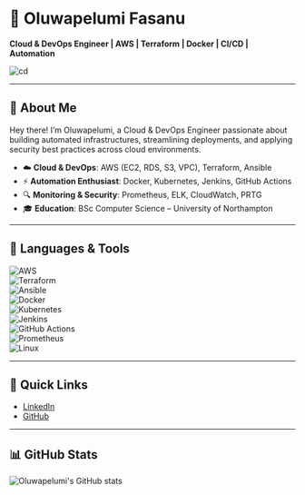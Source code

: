 # 🚀 Oluwapelumi Fasanu  

**Cloud & DevOps Engineer | AWS | Terraform | Docker | CI/CD | Automation**


![cd](https://github.com/user-attachments/assets/99740ba1-41f6-463e-8861-0c0c862c4e1a)




---

## 👋 About Me  
Hey there! I’m Oluwapelumi, a Cloud & DevOps Engineer passionate about building automated infrastructures, streamlining deployments, and applying security best practices across cloud environments.  

- ☁️ **Cloud & DevOps**: AWS (EC2, RDS, S3, VPC), Terraform, Ansible  
- ⚡ **Automation Enthusiast**: Docker, Kubernetes, Jenkins, GitHub Actions  
- 🔍 **Monitoring & Security**: Prometheus, ELK, CloudWatch, PRTG  
- 🎓 **Education**: BSc Computer Science – University of Northampton  

---

## 🔧 Languages & Tools  
![AWS](https://img.shields.io/badge/AWS-orange?logo=amazon-aws&logoColor=white)  
![Terraform](https://img.shields.io/badge/Terraform-623CE4?logo=terraform&logoColor=white)  
![Ansible](https://img.shields.io/badge/Ansible-EE0000?logo=ansible&logoColor=white)  
![Docker](https://img.shields.io/badge/Docker-2496ED?logo=docker&logoColor=white)  
![Kubernetes](https://img.shields.io/badge/Kubernetes-326CE5?logo=kubernetes&logoColor=white)  
![Jenkins](https://img.shields.io/badge/Jenkins-D24939?logo=jenkins&logoColor=white)  
![GitHub Actions](https://img.shields.io/badge/GitHub_Actions-2088FF?logo=github-actions&logoColor=white)  
![Prometheus](https://img.shields.io/badge/Prometheus-E6522C?logo=prometheus&logoColor=white)  
![Linux](https://img.shields.io/badge/Linux-FCC624?logo=linux&logoColor=black)  

---

## 🔗 Quick Links  
- [LinkedIn](https://www.linkedin.com/in/oluwapelumi-fasanu-a8bab2242/)  
- [GitHub](https://github.com/Oluwapelumi10)  

---

## 📊 GitHub Stats  
![Oluwapelumi's GitHub stats](https://github-readme-stats.vercel.app/api?username=Oluwapelumi10&show_icons=true&theme=radical)  
